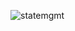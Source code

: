 ![statemgmt](https://github.com/chauhansumitdev/StateManagement/assets/103536827/701b9d09-276e-4f81-8130-88d9ae928776)
